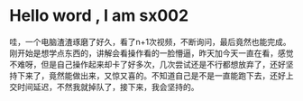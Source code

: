 # Hello word , I am sx002 
哇，一个电脑渣渣琢磨了好久，看了n+1次视频，不断询问，最后竟然也能完成。刚开始是想学点东西的，讲解会看操作看的一脸懵逼，昨天加今天一直在看，感觉不难呀，但是自己操作起来却卡了好多次，几次尝试还是不行都想放弃了，还好坚持下来了，竟然能做出来，又惊又喜的。不知道自己是不是一直能跑下去，还好上交时间延迟，不然我就掉队了，接下来，我会坚持的。